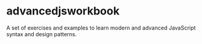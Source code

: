 # advancedjsworkbook
A set of exercises and examples to learn modern and advanced JavaScript syntax and design patterns.
